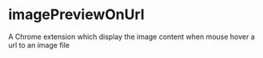 # imagePreviewOnUrl
A Chrome extension which display the image content when mouse hover a url to an image file
